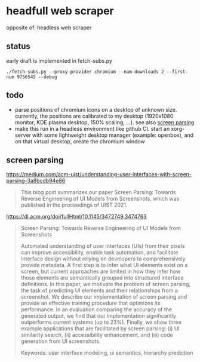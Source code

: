 # headfull web scraper

opposite of: headless web scraper



## status

early draft is implemented in fetch-subs.py

```
./fetch-subs.py --proxy-provider chromium --num-downloads 2 --first-num 9756545 --debug
```



## todo

- parse positions of chromium icons on a desktop of unknown size.
currently, the positions are calibrated to my desktop (1920x1080 monitor, KDE plasma desktop, 150% scaling, ...).
see also [screen parsing](#screen-parsing)
- make this run in a headless environment like github CI.
start an xorg-server with some lightweight desktop manager (example: openbox),
and on that virtual desktop, create the chromium window



## screen parsing



https://medium.com/acm-uist/understanding-user-interfaces-with-screen-parsing-3a8bcdb94e86

<blockquote>

This blog post summarizes our paper Screen Parsing: Towards Reverse Engineering of UI Models from Screenshots, which was published in the proceedings of UIST 2021.

</blockquote>

https://dl.acm.org/doi/fullHtml/10.1145/3472749.3474763

<blockquote>

Screen Parsing: Towards Reverse Engineering of UI Models from Screenshots

Automated understanding of user interfaces (UIs) from their pixels can improve accessibility, enable task automation, and facilitate interface design without relying on developers to comprehensively provide metadata. A first step is to infer what UI elements exist on a screen, but current approaches are limited in how they infer how those elements are semantically grouped into structured interface definitions. In this paper, we motivate the problem of screen parsing, the task of predicting UI elements and their relationships from a screenshot. We describe our implementation of screen parsing and provide an effective training procedure that optimizes its performance. In an evaluation comparing the accuracy of the generated output, we find that our implementation significantly outperforms current systems (up to 23%). Finally, we show three example applications that are facilitated by screen parsing: (i) UI similarity search, (ii) accessibility enhancement, and (iii) code generation from UI screenshots.

Keywords: user interface modeling, ui semantics, hierarchy prediction

</blockquote>
